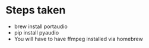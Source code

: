 # Steps taken

- brew install portaudio
- pip install pyaudio
- You will have to have ffmpeg installed via homebrew
